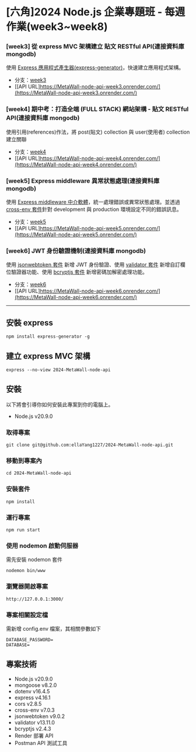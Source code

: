 # [六角]2024 Node.js 企業專題班 - 每週作業(week3~week8)

### [week3] 從 express MVC 架構建立 貼文 RESTful API(連接資料庫 mongodb)

使用 [Express 應用程式產生器(express-generator)](https://expressjs.com/zh-tw/starter/generator.html)，快速建立應用程式架構。

- 分支：[week3](https://github.com/ellaYang1227/2024-MetaWall-node-api/tree/week3)
- [[API URL]https://MetaWall-node-api-week3.onrender.com/](https://MetaWall-node-api-week3.onrender.com/)

### [week4] 期中考：打造全端 (FULL STACK) 網站架構 - 貼文 RESTful API(連接資料庫 mongodb)

使用引用(references)作法，將 post(貼文) collection 與 user(使用者) collection 建立關聯

- 分支：[week4](https://github.com/ellaYang1227/2024-MetaWall-node-api/tree/week4)
- [[API URL]https://MetaWall-node-api-week4.onrender.com/](https://MetaWall-node-api-week4.onrender.com/)

### [week5] Express middleware 異常狀態處理(連接資料庫 mongodb)

使用 [Express middleware 中介軟體](https://expressjs.com/zh-tw/guide/using-middleware.html)，統一處理錯誤或異常狀態處理。並透過 [cross-env 套件](https://www.npmjs.com/package/cross-env)針對 development 與 production 環境設定不同的錯誤訊息。

- 分支：[week5](https://github.com/ellaYang1227/2024-MetaWall-node-api/tree/week5)
- [[API URL]https://MetaWall-node-api-week5.onrender.com/](https://MetaWall-node-api-week5.onrender.com/)

### [week6] JWT 身份驗證機制(連接資料庫 mongodb)

使用 [jsonwebtoken 套件](https://github.com/auth0/node-jsonwebtoken#jwtsignpayload-secretorprivatekey-options-callback) 新增 JWT 身份驗證、使用 [validator 套件](https://www.npmjs.com/package/validator) 新增自訂欄位驗證器功能、使用 [bcryptjs 套件](https://www.npmjs.com/package/bcryptjs) 新增密碼加解密處理功能。

- 分支：[week6](https://github.com/ellaYang1227/2024-MetaWall-node-api/tree/week6)
- [[API URL]https://MetaWall-node-api-week6.onrender.com/](https://MetaWall-node-api-week6.onrender.com/)

---

## 安裝 express

```
npm install express-generator -g
```

## 建立 express MVC 架構

```
express --no-view 2024-MetaWall-node-api
```

## 安裝

以下將會引導你如何安裝此專案到你的電腦上。

- Node.js v20.9.0

### 取得專案

```
git clone git@github.com:ellaYang1227/2024-MetaWall-node-api.git
```

### 移動到專案內

```
cd 2024-MetaWall-node-api
```

### 安裝套件

```
npm install
```

### 運行專案

```
npm run start
```

### 使用 nodemon 啟動伺服器

需先安裝 nodemon 套件

```
nodemon bin/www
```

### 瀏覽器開啟專案

```
http://127.0.0.1:3000/
```

### 專案相關設定檔

需新增 config.env 檔案，其相關參數如下

```
DATABASE_PASSWORD=
DATABASE=
```

## 專案技術

- Node.js v20.9.0
- mongoose v8.2.0
- dotenv v16.4.5
- express v4.16.1
- cors v2.8.5
- cross-env v7.0.3
- jsonwebtoken v9.0.2
- validator v13.11.0
- bcryptjs v2.4.3
- Render 部署 API
- Postman API 測試工具
